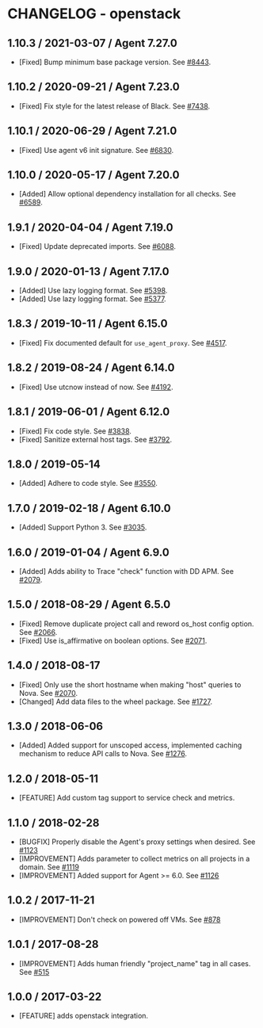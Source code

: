 # CHANGELOG - openstack

## 1.10.3 / 2021-03-07 / Agent 7.27.0

* [Fixed] Bump minimum base package version. See [#8443](https://github.com/DataDog/integrations-core/pull/8443).

## 1.10.2 / 2020-09-21 / Agent 7.23.0

* [Fixed] Fix style for the latest release of Black. See [#7438](https://github.com/DataDog/integrations-core/pull/7438).

## 1.10.1 / 2020-06-29 / Agent 7.21.0

* [Fixed] Use agent v6 init signature. See [#6830](https://github.com/DataDog/integrations-core/pull/6830).

## 1.10.0 / 2020-05-17 / Agent 7.20.0

* [Added] Allow optional dependency installation for all checks. See [#6589](https://github.com/DataDog/integrations-core/pull/6589).

## 1.9.1 / 2020-04-04 / Agent 7.19.0

* [Fixed] Update deprecated imports. See [#6088](https://github.com/DataDog/integrations-core/pull/6088).

## 1.9.0 / 2020-01-13 / Agent 7.17.0

* [Added] Use lazy logging format. See [#5398](https://github.com/DataDog/integrations-core/pull/5398).
* [Added] Use lazy logging format. See [#5377](https://github.com/DataDog/integrations-core/pull/5377).

## 1.8.3 / 2019-10-11 / Agent 6.15.0

* [Fixed] Fix documented default for `use_agent_proxy`. See [#4517](https://github.com/DataDog/integrations-core/pull/4517).

## 1.8.2 / 2019-08-24 / Agent 6.14.0

* [Fixed] Use utcnow instead of now. See [#4192](https://github.com/DataDog/integrations-core/pull/4192).

## 1.8.1 / 2019-06-01 / Agent 6.12.0

* [Fixed] Fix code style. See [#3838](https://github.com/DataDog/integrations-core/pull/3838).
* [Fixed] Sanitize external host tags. See [#3792](https://github.com/DataDog/integrations-core/pull/3792).

## 1.8.0 / 2019-05-14

* [Added] Adhere to code style. See [#3550](https://github.com/DataDog/integrations-core/pull/3550).

## 1.7.0 / 2019-02-18 / Agent 6.10.0

* [Added] Support Python 3. See [#3035](https://github.com/DataDog/integrations-core/pull/3035).

## 1.6.0 / 2019-01-04 / Agent 6.9.0

* [Added] Adds ability to Trace "check" function with DD APM. See [#2079][1].

## 1.5.0 / 2018-08-29 / Agent 6.5.0

* [Fixed] Remove duplicate project call and reword os_host config option. See [#2066][2].
* [Fixed] Use is_affirmative on boolean options. See [#2071][3].

## 1.4.0 / 2018-08-17

* [Fixed] Only use the short hostname when making "host" queries to Nova. See [#2070][4].
* [Changed] Add data files to the wheel package. See [#1727][5].

## 1.3.0 / 2018-06-06

* [Added]  Added support for unscoped access, implemented caching mechanism to reduce API calls to Nova. See [#1276][6].

## 1.2.0 / 2018-05-11

* [FEATURE] Add custom tag support to service check and metrics.

## 1.1.0 / 2018-02-28

* [BUGFIX] Properly disable the Agent's proxy settings when desired. See [#1123][7]
* [IMPROVEMENT] Adds parameter to collect metrics on all projects in a domain. See [#1119][8]
* [IMPROVEMENT] Added support for Agent >= 6.0. See [#1126][9]

## 1.0.2 / 2017-11-21

* [IMPROVEMENT] Don't check on powered off VMs. See [#878][10]

## 1.0.1 / 2017-08-28

* [IMPROVEMENT] Adds human friendly "project_name" tag in all cases. See [#515][11]

## 1.0.0 / 2017-03-22

* [FEATURE] adds openstack integration.

<!--- The following link definition list is generated by PimpMyChangelog --->
[1]: https://github.com/DataDog/integrations-core/pull/2079
[2]: https://github.com/DataDog/integrations-core/pull/2066
[3]: https://github.com/DataDog/integrations-core/pull/2071
[4]: https://github.com/DataDog/integrations-core/pull/2070
[5]: https://github.com/DataDog/integrations-core/pull/1727
[6]: https://github.com/DataDog/integrations-core/pull/1276
[7]: https://github.com/DataDog/integrations-core/issues/1123
[8]: https://github.com/DataDog/integrations-core/issues/1119
[9]: https://github.com/DataDog/integrations-core/issues/1126
[10]: https://github.com/DataDog/integrations-core/issues/878
[11]: https://github.com/DataDog/integrations-core/issues/515
